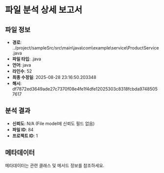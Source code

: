 # 파일 분석 상세 보고서

## 파일 정보
- **경로**: ../project/sampleSrc/src\main\java\com\example\service\ProductService.java
- **파일 타입**: .java
- **언어**: java
- **라인수**: 52
- **최종 수정일**: 2025-08-28 23:16:50.203348
- **해시**: df7872ed3649ade27c7370f08e4fe1f4dfe12025303c8318fcbda97485057617

## 분석 결과
- **신뢰도**: N/A (File model에 신뢰도 필드 없음)
- **파일 ID**: 84
- **프로젝트 ID**: 1

## 메타데이터
메타데이터는 관련 클래스 및 메서드 정보를 참조하세요.
